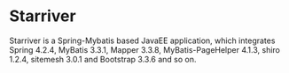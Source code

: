 # Starriver

Starriver is a Spring-Mybatis based JavaEE application, which integrates Spring 4.2.4, MyBatis 3.3.1, Mapper 3.3.8, MyBatis-PageHelper 4.1.3, shiro 1.2.4, sitemesh 3.0.1 and Bootstrap 3.3.6 and so on. 

